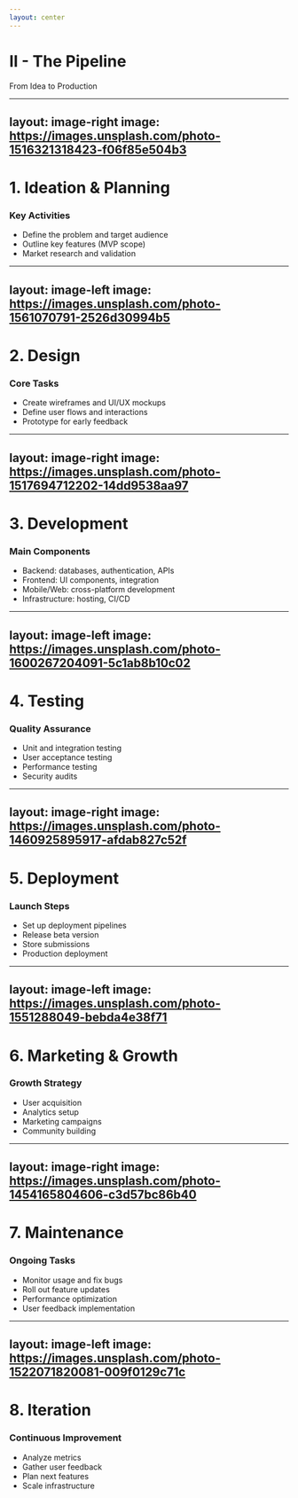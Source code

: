 ```yaml
---
layout: center
---
```


<div class="text-center">
  <h1 class="text-5xl font-bold mb-4 bg-gradient-to-r from-blue-600 to-teal-500 bg-clip-text text-transparent">
    II - The Pipeline
  </h1>
  <p class="text-xl text-gray-600">From Idea to Production</p>
</div>

---
layout: image-right
image: https://images.unsplash.com/photo-1516321318423-f06f85e504b3
---

<div class="flex flex-col gap-6">
  <h1 class="text-4xl font-bold">1. Ideation & Planning</h1>
  <div class="text-xl leading-relaxed text-gray-700">
    <h3 class="font-bold mb-4">Key Activities</h3>
    <ul class="space-y-2">
      <li>Define the problem and target audience</li>
      <li>Outline key features (MVP scope)</li>
      <li>Market research and validation</li>
    </ul>
  </div>
</div>

---
layout: image-left
image: https://images.unsplash.com/photo-1561070791-2526d30994b5
---

<div class="flex flex-col gap-6">
  <h1 class="text-4xl font-bold">2. Design</h1>
  <div class="text-xl leading-relaxed text-gray-700">
    <h3 class="font-bold mb-4">Core Tasks</h3>
    <ul class="space-y-2">
      <li>Create wireframes and UI/UX mockups</li>
      <li>Define user flows and interactions</li>
      <li>Prototype for early feedback</li>
    </ul>
  </div>
</div>

---
layout: image-right
image: https://images.unsplash.com/photo-1517694712202-14dd9538aa97
---

<div class="flex flex-col gap-6">
  <h1 class="text-4xl font-bold">3. Development</h1>
  <div class="text-xl leading-relaxed text-gray-700">
    <h3 class="font-bold mb-4">Main Components</h3>
    <ul class="space-y-2">
      <li>Backend: databases, authentication, APIs</li>
      <li>Frontend: UI components, integration</li>
      <li>Mobile/Web: cross-platform development</li>
      <li>Infrastructure: hosting, CI/CD</li>
    </ul>
  </div>
</div>

---
layout: image-left
image: https://images.unsplash.com/photo-1600267204091-5c1ab8b10c02
---

<div class="flex flex-col gap-6">
  <h1 class="text-4xl font-bold">4. Testing</h1>
  <div class="text-xl leading-relaxed text-gray-700">
    <h3 class="font-bold mb-4">Quality Assurance</h3>
    <ul class="space-y-2">
      <li>Unit and integration testing</li>
      <li>User acceptance testing</li>
      <li>Performance testing</li>
      <li>Security audits</li>
    </ul>
  </div>
</div>

---
layout: image-right
image: https://images.unsplash.com/photo-1460925895917-afdab827c52f
---

<div class="flex flex-col gap-6">
  <h1 class="text-4xl font-bold">5. Deployment</h1>
  <div class="text-xl leading-relaxed text-gray-700">
    <h3 class="font-bold mb-4">Launch Steps</h3>
    <ul class="space-y-2">
      <li>Set up deployment pipelines</li>
      <li>Release beta version</li>
      <li>Store submissions</li>
      <li>Production deployment</li>
    </ul>
  </div>
</div>

---
layout: image-left
image: https://images.unsplash.com/photo-1551288049-bebda4e38f71
---

<div class="flex flex-col gap-6">
  <h1 class="text-4xl font-bold">6. Marketing & Growth</h1>
  <div class="text-xl leading-relaxed text-gray-700">
    <h3 class="font-bold mb-4">Growth Strategy</h3>
    <ul class="space-y-2">
      <li>User acquisition</li>
      <li>Analytics setup</li>
      <li>Marketing campaigns</li>
      <li>Community building</li>
    </ul>
  </div>
</div>

---
layout: image-right
image: https://images.unsplash.com/photo-1454165804606-c3d57bc86b40
---

<div class="flex flex-col gap-6">
  <h1 class="text-4xl font-bold">7. Maintenance</h1>
  <div class="text-xl leading-relaxed text-gray-700">
    <h3 class="font-bold mb-4">Ongoing Tasks</h3>
    <ul class="space-y-2">
      <li>Monitor usage and fix bugs</li>
      <li>Roll out feature updates</li>
      <li>Performance optimization</li>
      <li>User feedback implementation</li>
    </ul>
  </div>
</div>

---
layout: image-left
image: https://images.unsplash.com/photo-1522071820081-009f0129c71c
---

<div class="flex flex-col gap-6">
  <h1 class="text-4xl font-bold">8. Iteration</h1>
  <div class="text-xl leading-relaxed text-gray-700">
    <h3 class="font-bold mb-4">Continuous Improvement</h3>
    <ul class="space-y-2">
      <li>Analyze metrics</li>
      <li>Gather user feedback</li>
      <li>Plan next features</li>
      <li>Scale infrastructure</li>
    </ul>
  </div>
</div>